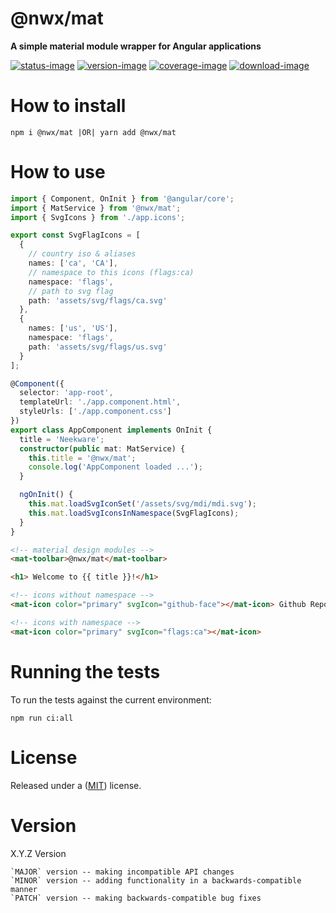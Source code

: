 # @nwx/mat

**A simple material module wrapper for Angular applications**

[![status-image]][status-link]
[![version-image]][version-link]
[![coverage-image]][coverage-link]
[![download-image]][download-link]

# How to install

    npm i @nwx/mat |OR| yarn add @nwx/mat

# How to use

```typescript
import { Component, OnInit } from '@angular/core';
import { MatService } from '@nwx/mat';
import { SvgIcons } from './app.icons';

export const SvgFlagIcons = [
  {
    // country iso & aliases
    names: ['ca', 'CA'],
    // namespace to this icons (flags:ca)
    namespace: 'flags',
    // path to svg flag
    path: 'assets/svg/flags/ca.svg'
  },
  {
    names: ['us', 'US'],
    namespace: 'flags',
    path: 'assets/svg/flags/us.svg'
  }
];

@Component({
  selector: 'app-root',
  templateUrl: './app.component.html',
  styleUrls: ['./app.component.css']
})
export class AppComponent implements OnInit {
  title = 'Neekware';
  constructor(public mat: MatService) {
    this.title = '@nwx/mat';
    console.log('AppComponent loaded ...');
  }

  ngOnInit() {
    this.mat.loadSvgIconSet('/assets/svg/mdi/mdi.svg');
    this.mat.loadSvgIconsInNamespace(SvgFlagIcons);
  }
}
```

```html
<!-- material design modules -->
<mat-toolbar>@nwx/mat</mat-toolbar>

<h1> Welcome to {{ title }}!</h1>

<!-- icons without namespace -->
<mat-icon color="primary" svgIcon="github-face"></mat-icon> Github Repo

<!-- icons with namespace -->
<mat-icon color="primary" svgIcon="flags:ca"></mat-icon>
```

# Running the tests

To run the tests against the current environment:

    npm run ci:all

# License

Released under a ([MIT](https://github.com/neekware/nwx-mat/blob/master/LICENSE)) license.

# Version

X.Y.Z Version

    `MAJOR` version -- making incompatible API changes
    `MINOR` version -- adding functionality in a backwards-compatible manner
    `PATCH` version -- making backwards-compatible bug fixes

[status-image]: https://secure.travis-ci.org/neekware/nwx-mat.png?branch=master
[status-link]: http://travis-ci.org/neekware/nwx-mat?branch=master
[version-image]: https://img.shields.io/npm/v/@nwx/mat.svg
[version-link]: https://www.npmjs.com/package/@nwx/mat
[coverage-image]: https://coveralls.io/repos/neekware/nwx-mat/badge.svg
[coverage-link]: https://coveralls.io/r/neekware/nwx-mat
[download-image]: https://img.shields.io/npm/dm/@nwx/mat.svg
[download-link]: https://www.npmjs.com/package/@nwx/mat
